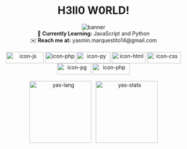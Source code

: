 

<div align="center">
  <h1>
H3ll0 W0RLD!
  </h1>
<img alt="banner" src="https://github.com/yasmarques/yasmarques/assets/100882581/d2c399af-c611-48b6-8729-5ae21d826156"> <br>
  🍄 <b>Currently Learning:</b> JavaScript and Python <br>
  ✉️ <b>Reach me at:</b> yasmin.marquestito14@gmail.com <br>
  
</div>



<div style="display: inline_block" align="center"><br>
  <img align="center" alt="icon-js" height="30" width="100" src="https://img.shields.io/badge/JavaScript-F7DF1E?style=for-the-badge&logo=javascript&logoColor=black">
  <img align="center" alt="icon-php" height="30" width="80" src="https://img.shields.io/badge/PHP-777BB4?style=for-the-badge&logo=php&logoColor=white">
  <img align="center" alt="icon-py" height="30" width="90" src="https://img.shields.io/badge/Python-3776AB?style=for-the-badge&logo=python&logoColor=white">
  <img align="center" alt="icon-html" height="30" width="90" src="https://img.shields.io/badge/HTML5-E34F26?style=for-the-badge&logo=html5&logoColor=white">
  <img align="center" alt="icon-css" height="30" width="90" src="https://img.shields.io/badge/CSS-239120?&style=for-the-badge&logo=css3&logoColor=white">
  <img align="center" alt="icon-pg" height="30" width="90" src="https://img.shields.io/badge/PostgreSQL-316192?style=for-the-badge&logo=postgresql&logoColor=white">
  <img align="center" alt="icon-php" height="30" width="100" src="https://aleen42.github.io/badges/src/photoshop.svg">
</div>

<br>
<div align="center">
  <img align="center" src="https://github-readme-stats.vercel.app/api/top-langs?username=yasmarques&layout=compact&bg_color=d9d9d9&border_color=ffffff&text_color=000000&title_color=000000&size_weight=0&count_weight=1" alt="yas-lang" height = "165em"/> 
 &nbsp;
  <img align="center" src="https://github-readme-stats.vercel.app/api?username=yasmarques&bg_color=d9d9d9&border_color=ffffff&text_color=000000&title_color=000000" alt="yas-stats" height = "165em" />
</div>



